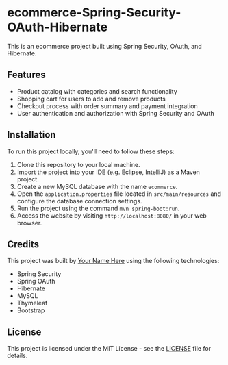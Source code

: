 # ecommerce-Spring-Security-OAuth-Hibernate

This is an ecommerce project built using Spring Security, OAuth, and Hibernate. 

## Features

- Product catalog with categories and search functionality
- Shopping cart for users to add and remove products
- Checkout process with order summary and payment integration
- User authentication and authorization with Spring Security and OAuth

## Installation

To run this project locally, you'll need to follow these steps:

1. Clone this repository to your local machine.
2. Import the project into your IDE (e.g. Eclipse, IntelliJ) as a Maven project.
3. Create a new MySQL database with the name `ecommerce`.
4. Open the `application.properties` file located in `src/main/resources` and configure the database connection settings.
5. Run the project using the command `mvn spring-boot:run`.
6. Access the website by visiting `http://localhost:8080/` in your web browser.

## Credits

This project was built by [Your Name Here](https://github.com/yourusername) using the following technologies:

- Spring Security
- Spring OAuth
- Hibernate
- MySQL
- Thymeleaf
- Bootstrap

## License

This project is licensed under the MIT License - see the [LICENSE](LICENSE) file for details.

